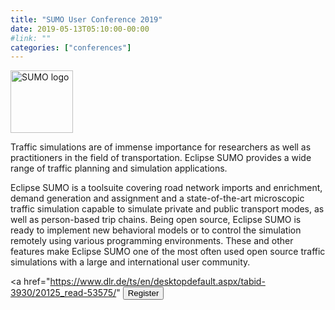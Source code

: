 ```yaml
---
title: "SUMO User Conference 2019"
date: 2019-05-13T05:10:00-00:00
#link: ""
categories: ["conferences"]
---
```


<img src="https://www.dlr.de/ts/en/Portaldata/16/Resources/veranstaltungen/SUMO-Final-Square-PNG.png" width="100px" alt="SUMO logo" style="pointer-events:none;">

Traffic simulations are of immense importance for researchers as well as practitioners in the field of transportation. Eclipse SUMO provides a wide range of traffic planning and simulation applications. 
<!--more-->
Eclipse SUMO is a toolsuite covering road network imports and enrichment, demand generation and assignment and a state-of-the-art microscopic traffic simulation capable to simulate private and public transport modes, as well as person-based trip chains. Being open source, Eclipse SUMO is ready to implement new behavioral models or to control the simulation remotely using various programming environments. These and other features make Eclipse SUMO one of the most often used open source traffic simulations with a large and international user community.





<a href="https://www.dlr.de/ts/en/desktopdefault.aspx/tabid-3930/20125_read-53575/" <button type="button" class="btn btn-primary btn-bg">Register</button></a>